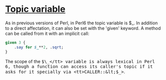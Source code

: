 [1]: http://rosettacode.org/wiki/Topic_variable

# [Topic variable][1]

As in previous versions of Perl, in Perl6 the topic variable is $\_. In addition to a direct affectation, it can also be set with the 'given' keyword. A method can be called from it with an implicit call:

```perl
given 3 {
    .say for $_**2, .sqrt;
}
```


The scope of the <tt>$\_</tt> variable is always lexical in Perl 6, though a function can access its caller's topic if it asks for it specially via <tt>CALLER::&lt;$\_&gt;</tt>.
